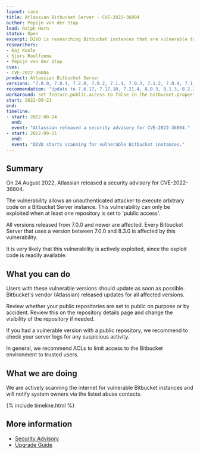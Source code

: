 ```yaml
---
layout: case
title: Atlassian Bitbucket Server - CVE-2022-36804
author: Pepijn van der Stap
lead: Ralph Horn
status: Open
excerpt: DIVD is researching Bitbucket instances that are vulnerable to CVE-2022-36804.
researchers:
- Kaj Koole
- Sjors Roelfzema
- Pepijn van der Stap
cves: 
- CVE-2022-36804
product: Atlassian Bitbucket Server
versions: "7.0.0, 7.0.1, 7.2.0, 7.0.2, 7.1.1, 7.0.3, 7.1.2, 7.0.4, 7.1.3, 7.2.1, 7.3.0, 7.0.5, 7.1.4, 7.2.2, 7.2.3, 7.2.4, 7.4.0, 7.3.1, 7.2.5, 7.3.2, 7.4.1, 7.5.0, 7.4.2, 7.5.1, 7.6.0, 7.2.6, 7.5.2, 7.6.1, 7.7.0, 7.8.0, 7.7.1, 7.6.2, 7.9.0, 7.8.1, 7.9.1, 7.10.0, 7.6.3, 7.6.4, 7.10.1, 7.12.0, 7.11.1, 7.6.5, 7.11.2, 7.6.6, 7.13.0, 7.12.1, 7.6.7, 7.14.0, 7.13.1, 7.15.0, 7.14.1, 7.6.8, 7.14.2, 7.6.9, 7.15.1, 7.16.0, 7.15.2, 7.17.0, 7.18.0, 7.16.1, 7.6.10, 7.17.1, 7.17.2, 7.18.1, 7.6.11, 7.16.2, 7.17.3, 7.18.2, 7.20.0, 7.18.3, 7.17.4, 7.15.3, 7.16.3, 7.6.12, 7.6.13, 7.19.2, 7.18.4, 7.17.5, 7.19.3, 7.6.14, 8.0.0, 7.21.0, 7.17.6, 7.19.4, 7.20.1, 7.21.1, 7.6.15, 7.17.7, 7.19.5, 7.20.2, 7.17.8, 8.1.0, 8.2.0, 8.0.1, 8.1.1, 7.6.16, 7.21.2, 7.17.9, 7.20.3, 7.21.3, 8.0.2, 8.1.2, 8.2.1, 8.3.0" 
recommendation: "Update to 7.6.17, 7.17.10, 7.21.4, 8.0.3, 8.1.3, 8.2.2, 8.3.1 or higher."
workaround: set feature.public.access to false in the bitbucket.properties configuration file.
start: 2022-09-21
end:
timeline:
- start: 2022-08-24
  end:
  event: "Atlassian released a security advisory for CVE-2022-36804."
- start: 2022-09-21
  end:
  event: "DIVD starts scanning for vulnerable Bitbucket instances."
---
```


## Summary

On 24 August 2022, Atlassian released a security advisory for CVE-2022-36804.

The vulnerability allows an unauthenticated attacker to execute arbitrary code on a Bitbucket Server instance. This vulnerability can only be exploited when at least one repository is set to 'public access'.

All versions released from 7.0.0 and newer are affected. Every Bitbucket Server that uses a version between 7.0.0 and 8.3.0 is affected by this vulnerability.

It is very likely that this vulnerability is actively exploited, since the exploit code is readily available.

## What you can do

Users with these vulnerable versions should update as soon as possible. Bitbucket's vendor (Atlassian) released updates for all affected versions.

Review whether your public repositories are set to public on purpose or by accident. Review this on the repository details page and change the visibility of the repository if needed.

If you had a vulnerable version with a public repository, we recommend to check your server logs for any suspicious activity.

In general, we recommend ACLs to limit access to the Bitbucket environment to trusted users. 

## What we are doing

We are actively scanning the internet for vulnerable Bitbucket instances and will notify system owners via the listed abuse contacts.

{% include timeline.html %}

## More information

* [Security Advisory](https://confluence.atlassian.com/bitbucketserver/bitbucket-server-and-data-center-advisory-2022-08-24-1155489835.html)
* [Upgrade Guide](https://confluence.atlassian.com/bitbucketserver/bitbucket-server-upgrade-guide-776640551.html)

